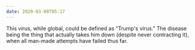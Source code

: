 ```yaml
---
date: 2020-03-08T05:17
---
```


This virus, while global, could be defined as “Trump's virus.” The disease being the thing that actually takes him down (despite never contracting it), when all man-made attempts have failed thus far.
